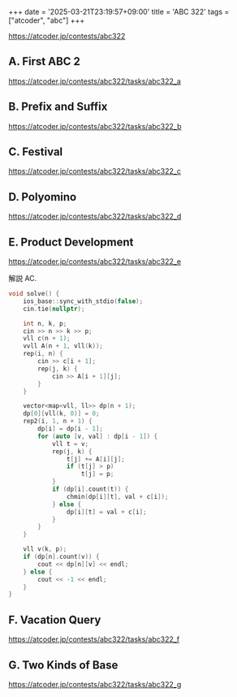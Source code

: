 +++
date = '2025-03-21T23:19:57+09:00'
title = 'ABC 322'
tags = ["atcoder", "abc"]
+++

<https://atcoder.jp/contests/abc322>

## A. First ABC 2

<https://atcoder.jp/contests/abc322/tasks/abc322_a>

## B. Prefix and Suffix

<https://atcoder.jp/contests/abc322/tasks/abc322_b>

## C. Festival

<https://atcoder.jp/contests/abc322/tasks/abc322_c>

## D. Polyomino

<https://atcoder.jp/contests/abc322/tasks/abc322_d>

## E. Product Development

<https://atcoder.jp/contests/abc322/tasks/abc322_e>

解説 AC.

```cpp
void solve() {
    ios_base::sync_with_stdio(false);
    cin.tie(nullptr);

    int n, k, p;
    cin >> n >> k >> p;
    vll c(n + 1);
    vvll A(n + 1, vll(k));
    rep(i, n) {
        cin >> c[i + 1];
        rep(j, k) {
            cin >> A[i + 1][j];
        }
    }

    vector<map<vll, ll>> dp(n + 1);
    dp[0][vll(k, 0)] = 0;
    rep2(i, 1, n + 1) {
        dp[i] = dp[i - 1];
        for (auto [v, val] : dp[i - 1]) {
            vll t = v;
            rep(j, k) {
                t[j] += A[i][j];
                if (t[j] > p)
                    t[j] = p;
            }
            if (dp[i].count(t)) {
                chmin(dp[i][t], val + c[i]);
            } else {
                dp[i][t] = val + c[i];
            }
        }
    }

    vll v(k, p);
    if (dp[n].count(v)) {
        cout << dp[n][v] << endl;
    } else {
        cout << -1 << endl;
    }
}
```

## F. Vacation Query

<https://atcoder.jp/contests/abc322/tasks/abc322_f>

## G. Two Kinds of Base

<https://atcoder.jp/contests/abc322/tasks/abc322_g>
